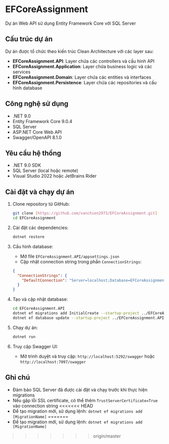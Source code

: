 # EFCoreAssignment

Dự án Web API sử dụng Entity Framework Core với SQL Server

## Cấu trúc dự án

Dự án được tổ chức theo kiến trúc Clean Architecture với các layer sau:

- **EFCoreAssignment.API**: Layer chứa các controllers và cấu hình API
- **EFCoreAssignment.Application**: Layer chứa business logic và các services
- **EFCoreAssignment.Domain**: Layer chứa các entities và interfaces
- **EFCoreAssignment.Persistence**: Layer chứa các repositories và cấu hình database

## Công nghệ sử dụng

- .NET 9.0
- Entity Framework Core 9.0.4
- SQL Server
- ASP.NET Core Web API
- Swagger/OpenAPI 8.1.0

## Yêu cầu hệ thống

- .NET 9.0 SDK
- SQL Server (local hoặc remote)
- Visual Studio 2022 hoặc JetBrains Rider

## Cài đặt và chạy dự án

1. Clone repository từ GitHub:
   ```bash
   git clone [https://github.com/vanchien2973/EFCoreAssignment.git]
   cd EFCoreAssignment
   ```

2. Cài đặt các dependencies:
   ```bash
   dotnet restore
   ```

3. Cấu hình database:
   - Mở file `EFCoreAssignment.API/appsettings.json`
   - Cập nhật connection string trong phần `ConnectionStrings`:
   ```json
   {
     "ConnectionStrings": {
       "DefaultConnection": "Server=localhost;Database=EFCoreAssignment;Trusted_Connection=True;TrustServerCertificate=True;"
     }
   }
   ```

4. Tạo và cập nhật database:
   ```bash
   cd EFCoreAssignment.API
   dotnet ef migrations add InitialCreate --startup-project ../EFCoreAssignment.API
   dotnet ef database update --startup-project ../EFCoreAssignment.API
   ```

5. Chạy dự án:
   ```bash
   dotnet run
   ```

6. Truy cập Swagger UI:
   - Mở trình duyệt và truy cập: `http://localhost:5292/swagger` hoặc `http://localhost:7097/swagger`

## Ghi chú

- Đảm bảo SQL Server đã được cài đặt và chạy trước khi thực hiện migrations
- Nếu gặp lỗi SSL certificate, có thể thêm `TrustServerCertificate=True` vào connection string
<<<<<<< HEAD
- Để tạo migration mới, sử dụng lệnh: `dotnet ef migrations add [MigrationName]` 
=======
- Để tạo migration mới, sử dụng lệnh: `dotnet ef migrations add [MigrationName]` 
>>>>>>> origin/master
